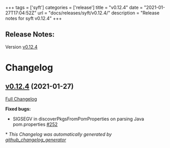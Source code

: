 +++
tags = ['syft']
categories = ['release']
title = "v0.12.4"
date = "2021-01-27T17:04:52Z"
url = "docs/releases/syft/v0.12.4/"
description = "Release notes for syft v0.12.4"
+++

## Release Notes:
Version [v0.12.4](https://github.com/anchore/syft/releases/tag/v0.12.4)

# Changelog

## [v0.12.4](https://github.com/anchore/syft/tree/v0.12.4) (2021-01-27)

[Full Changelog](https://github.com/anchore/syft/compare/v0.12.3...v0.12.4)

**Fixed bugs:**

- SIGSEGV in discoverPkgsFromPomProperties on parsing Java pom.properties [\#252](https://github.com/anchore/syft/issues/252)



\* *This Changelog was automatically generated by [github_changelog_generator](https://github.com/github-changelog-generator/github-changelog-generator)*
